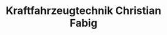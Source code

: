 ---
title: "Kraftfahrzeugtechnik Christian Fabig"
url: /dahme-mark/kraftfahrzeugtechnik-christian-fabig/
shop: Autowerkstatt
---